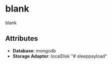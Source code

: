 # blank

blank

## Attributes

- **Database**: mongodb
- **Storage Adapter**: localDisk
"# sleeppayload" 
